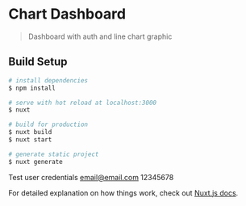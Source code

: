# Chart Dashboard

> Dashboard with auth and line chart graphic

## Build Setup

``` bash
# install dependencies
$ npm install

# serve with hot reload at localhost:3000
$ nuxt

# build for production
$ nuxt build
$ nuxt start

# generate static project
$ nuxt generate
```
Test user credentials 
email@email.com
12345678

For detailed explanation on how things work, check out [Nuxt.js docs](https://nuxtjs.org).
